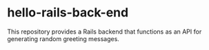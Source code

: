# hello-rails-back-end
This repository provides a Rails backend that functions as an API for generating random greeting messages.
